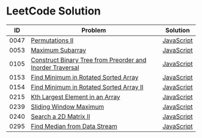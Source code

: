 # LeetCode Solution

| ID   | Problem                                                      | Solution                                                     |
| ---- | ------------------------------------------------------------ | ------------------------------------------------------------ |
| 0047 | [Permutations II](https://leetcode.com/problems/permutations-ii/) | [JavaScript](./0001-0500/0047-Permutations-II/javascript-solution) |
| 0053 | [Maximum Subarray](https://leetcode.com/problems/maximum-subarray/) | [JavaScript](./0001-0500/0053-Maximum-Subarray/javascript-solution) |
| 0105 | [Construct Binary Tree from Preorder and Inorder Traversal](https://leetcode.com/problems/construct-binary-tree-from-preorder-and-inorder-traversal/) | [JavaScript](./0001-0500/0105-Construct-Binary-Tree-from-Preorder-and-Inorder-Traversal/javascript-solution) |
| 0153 | [Find Minimum in Rotated Sorted Array](https://leetcode.com/problems/find-minimum-in-rotated-sorted-array/) | [JavaScript](./0001-0500/0153-Find-Minimum-in-Rotated-Sorted-Array/javascript-solution) |
| 0154 | [Find Minimum in Rotated Sorted Array II](https://leetcode.com/problems/find-minimum-in-rotated-sorted-array-ii/) | [JavaScript](./0001-0500/0154-Find-Minimum-in-Rotated-Sorted-Array-II/javascript-solution) |
| 0215 | [Kth Largest Element in an Array](https://leetcode.com/problems/kth-largest-element-in-an-array/) | [JavaScript](./0001-0500/0215-Kth-Largest-Element-in-an-Array/javascript-solution) |
| 0239 | [Sliding Window Maximum](https://leetcode.com/problems/sliding-window-maximum/) | [JavaScript](./0001-0500/0239-Sliding-Window-Maximum/javascript-solution) |
| 0240 | [Search a 2D Matrix II](https://leetcode.com/problems/search-a-2d-matrix-ii/) | [JavaScript](./0001-0500/0240-Search-a-2D-Matrix-II/javascript-solution) |
| 0295 | [Find Median from Data Stream](https://leetcode.com/problems/find-median-from-data-stream/) | [JavaScript](./0001-0500/0295-Find-Median-from-Data-Stream/javascript-solution) |

